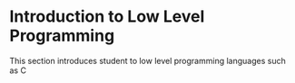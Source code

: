 # Introduction to Low Level Programming 
This section introduces student to low level programming languages such as C
